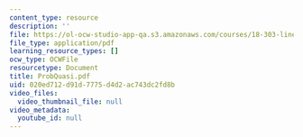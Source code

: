 ```yaml
---
content_type: resource
description: ''
file: https://ol-ocw-studio-app-qa.s3.amazonaws.com/courses/18-303-linear-partial-differential-equations-fall-2006/020ed712d91d7775d4d2ac743dc2fd8b_ProbQuasi.pdf
file_type: application/pdf
learning_resource_types: []
ocw_type: OCWFile
resourcetype: Document
title: ProbQuasi.pdf
uid: 020ed712-d91d-7775-d4d2-ac743dc2fd8b
video_files:
  video_thumbnail_file: null
video_metadata:
  youtube_id: null
---
```

